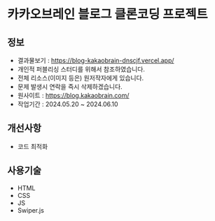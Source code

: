 # 카카오브레인 블로그 클론코딩 프로젝트

## 정보

- 결과물보기 : https://blog-kakaobrain-dnscjf.vercel.app/
- 개인적 퍼블리싱 스터디를 위해서 참조하였습니다.
- 전체 리소스(이미지 등은) 원저작자에게 있습니다.
- 문제 발생시 연락을 즉시 삭제하겠습니다.
- 원사이트 : https://blog.kakaobrain.com/
- 작업기간 : 2024.05.20 ~ 2024.06.10

## 개선사항

- 코드 최적화

## 사용기술

- HTML
- CSS
- JS
- Swiper.js

